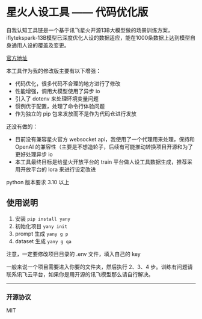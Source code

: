 # 星火人设工具 —— 代码优化版

自我认知工具链是一个基于讯飞星火开源13B大模型做的场景训练方案，iflytekspark-13B模型已深度优化人设的数据适应，能在1000条数据上达到模型自身通用人设的覆盖及变更。

[官方地址](https://gitee.com/iflytekopensource/iFlytekSpark-13B/blob/master/self-awareness/README.md)

本工具作为我的修改版主要有以下增强：
- 代码优化，很多代码不合理的地方进行了修改
- 性能增强，调用大模型使用了异步 io
- 引入了 dotenv 来处理环境变量问题
- 惯例优于配置，处理了命令行体验问题
- 作为独立的 pip 包来发放而不是作为代码仓进行发放

还没有做的：
- 目前没有兼容星火官方 websocket api，我使用了一个代理用来处理，保持和 OpenAI 的兼容性（主要是不想造轮子，后续有可能推动转换项目开源和为了更好处理异步 io
- 本工具最终目标是给星火开放平台的 train 平台做人设工具数据生成，推荐采用开放平台的 lora 来进行设定改进

python 版本要求 3.10 以上

## 使用说明

1. 安装 `pip install yany`
2. 初始化项目 `yany init`
3. prompt 生成 `yany g p`
4. dataset 生成 `yany g qa`

注意，一定要修改项目目录的 .env 文件，填入自己的 key

一般来说一个项目需要进入你要的文件夹，然后执行 2、3、4 步。训练有问题请联系讯飞云平台，如果你是用开源的讯飞模型那么请自行解决。

---
### 开源协议

MIT